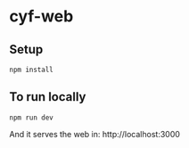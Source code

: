 # cyf-web

## Setup
```
npm install
```

## To run locally
```
npm run dev
```

And it serves the web in: http://localhost:3000
